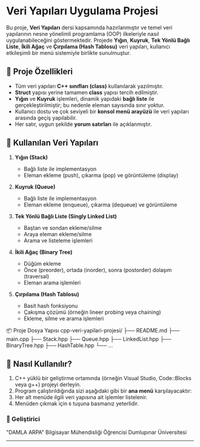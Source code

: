 # Veri Yapıları Uygulama Projesi

Bu proje, **Veri Yapıları** dersi kapsamında hazırlanmıştır ve temel veri yapılarının nesne yönelimli programlama (OOP) ilkeleriyle nasıl uygulanabileceğini göstermektedir. Projede **Yığın**, **Kuyruk**, **Tek Yönlü Bağlı Liste**, **İkili Ağaç** ve **Çırpılama (Hash Tablosu)** veri yapıları, kullanıcı etkileşimli bir menü sistemiyle birlikte sunulmuştur.

## 📌 Proje Özellikleri

- Tüm veri yapıları **C++ sınıfları (class)** kullanılarak yazılmıştır.
- **Struct** yapısı yerine tamamen **class** yapısı tercih edilmiştir.
- **Yığın** ve **Kuyruk** işlemleri, dinamik yapıdaki **bağlı liste** ile gerçekleştirilmiştir; bu nedenle eleman sayısında sınır yoktur.
- Kullanıcı dostu ve çok seviyeli bir **konsol menü arayüzü** ile veri yapıları arasında geçiş yapılabilir.
- Her satır, uygun şekilde **yorum satırları** ile açıklanmıştır.

## 🔧 Kullanılan Veri Yapıları

1. **Yığın (Stack)**
   - Bağlı liste ile implementasyon
   - Eleman ekleme (push), çıkarma (pop) ve görüntüleme (display)

2. **Kuyruk (Queue)**
   - Bağlı liste ile implementasyon
   - Eleman ekleme (enqueue), çıkarma (dequeue) ve görüntüleme

3. **Tek Yönlü Bağlı Liste (Singly Linked List)**
   - Baştan ve sondan ekleme/silme
   - Araya eleman ekleme/silme
   - Arama ve listeleme işlemleri

4. **İkili Ağaç (Binary Tree)**
   - Düğüm ekleme
   - Önce (preorder), ortada (inorder), sonra (postorder) dolaşım (traversal)
   - Eleman arama işlemleri

5. **Çırpılama (Hash Tablosu)**
   - Basit hash fonksiyonu
   - Çakışma çözümü (örneğin lineer probing veya chaining)
   - Ekleme, silme ve arama işlemleri

📦 Proje Dosya Yapısı
cpp-veri-yapilari-projesi/
├── README.md
├── main.cpp
├── Stack.hpp
├── Queue.hpp
├── LinkedList.hpp
├── BinaryTree.hpp
├── HashTable.hpp
└── ...

## 🚀 Nasıl Kullanılır?

1. C++ yüklü bir geliştirme ortamında (örneğin Visual Studio, Code::Blocks veya g++) projeyi derleyin.
2. Program çalıştırıldığında sizi aşağıdaki gibi bir **ana menü** karşılayacaktır:
3. Her alt menüde ilgili veri yapısına ait işlemler listelenir.
4. Menüden çıkmak için `6` tuşuna basmanız yeterlidir.


### 👤 Geliştirici

"DAMLA ARPA"
Bilgisayar Mühendisliği  Öğrencisi
Dumlupınar Üniversitesi 

---



